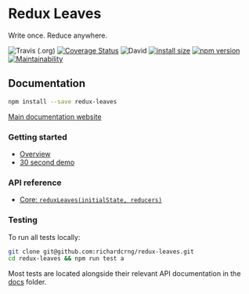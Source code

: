 # Redux Leaves

Write once. Reduce anywhere.

![Travis (.org)](https://img.shields.io/travis/richardcrng/redux-leaves.svg)
[![Coverage Status](https://coveralls.io/repos/github/richardcrng/redux-leaves/badge.svg?branch=buttons)](https://coveralls.io/github/richardcrng/redux-leaves?branch=buttons)
![David](https://img.shields.io/david/richardcrng/redux-leaves.svg)
[![install size](https://packagephobia.now.sh/badge?p=redux-leaves)](https://packagephobia.now.sh/result?p=redux-leaves)
[![npm version](https://badge.fury.io/js/redux-leaves.svg)](https://badge.fury.io/js/redux-leaves)
[![Maintainability](https://api.codeclimate.com/v1/badges/371605931cb9f824e25c/maintainability)](https://codeclimate.com/github/richardcrng/redux-leaves/maintainability)

## Documentation
```bash
npm install --save redux-leaves
```

[Main documentation website](https://redux-leaves.js.org)

### Getting started
- [Overview](docs/intro/README.md)
- [30 second demo](docs/examples/basicExample.md)

### API reference
- [Core: `reduxLeaves(initialState, reducers)`](docs/README.md)

### Testing

To run all tests locally:

```bash
git clone git@github.com:richardcrng/redux-leaves.git
cd redux-leaves && npm run test a
```

Most tests are located alongside their relevant API documentation in the [docs](/docs) folder.
